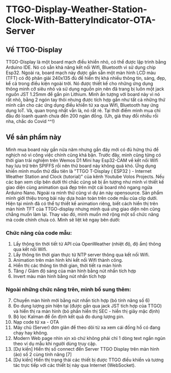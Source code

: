 # TTGO-Display-Weather-Station-Clock-With-BatteryIndicator-OTA-Server

## Về TTGO-Display
TTGO-Display là một board mạch điều khiển nhỏ, có thể được lập trình bằng Arduino IDE. Nó có sẵn khả năng kết nối Wifi, Bluetooth vì sử dụng chip Esp32. Ngoài ra, board mạch này được gắn sẵn một màn hình LCD màu (TFT) có độ phân giải 240x135 đủ để hiển thị khá nhiều thông tin, sáng, đẹp, kể cả trong điều kiện ngoài trời. Nó được thiết kế cho những ứng dụng thông minh cỡ siêu nhỏ và sử dụng nguồn pin nên đã trang bị luôn một jack nguồn JST 1.25mm để gắn pin Lithium. Mình ấn tượng với board này vì nó rất nhỏ, bằng 2 ngón tay thôi nhưng được tích hợp gần như tất cả những thứ mình cần cho các ứng dụng điều khiển từ xa qua Wifi, Bluetooth hay ứng dụng IoT. Và, quan trọng nhất vẫn là, nó rất rẻ. Tại thời điểm mình mua chỉ đâu đó loanh quanh chưa đến 200 ngàn đồng. (Uh, giá thay đổi nhiều rồi nha, chắc do Covid ^^!)

## Về sản phẩm này
Mình mua board này gần nửa năm nhưng gần đây mới có đủ hứng thú để nghịch nó vì công việc chính cũng khá bận. Trước đây, mình cũng từng có thời gian trải nghiệm trên Wemos D1 Mini hay Esp32-CAM về kết nối Wifi hay lưu trữ trên SPIFFS rồi nên thử board này không quá khó. Ứng dụng khiến mình muốn thử đầu tiên là "TTGO T-Display ( ESP32 ) - Internet Weather Station and Clock (tutorial)" của kênh Youtube Volos Projects. Nếu các bạn xem clip bên dưới thì chắc cũng sẽ bị ấn tượng như mình vì thiết kế giao diện cùng animation quá đẹp trên một cái board nhỏ ngang ngửa Arduino Nano. Ngoài ra mình thử cũng vì dự án này opensource. Sản phẩm mình giới thiệu trong bài này dựa hoàn toàn trên code mẫu của clip dưới. Hiện tại mình đã có thể tự thiết kế animation riêng, biết cách hiển thị trên màn hình TFT của TTGO-display nhưng mình quá ưng giao diện nên cũng chẳng muốn làm lại. Thay vào đó, mình muốn mở rộng một số chức năng mà code chính chưa có. Mình sẽ liệt kê ngay bên dưới:

### Chức năng của code mẫu:
1. Lấy thông tin thời tiết từ API của OpenWeather (nhiệt độ, độ ẩm) thông qua kết nối Wifi.
2. Lấy thông tin thời gian thực từ NTP server thông qua kết nối Wifi.
3. Animation trên màn hình khi kết nối Wifi thành công.
4. Hiển thị các thông tin thời gian, thời tiết ra màn hình
5. Tăng / Giảm độ sáng của màn hình bằng nút nhấn tích hợp
6. Invert màu màn hình bằng nút nhấn tích hợp

### Ngoài những chức năng trên, mình bổ sung thêm:
7. Chuyển màn hình mới bằng nút nhấn tích hợp (bỏ tính năng số 6)
8. Đo dung lượng pin hiện tại (được gắn qua jack JST tích hợp của TTGO) và hiển thị ra màn hình (bỏ phần hiển thị SEC - hiển thị giây mặc định)
9. Bộ lọc Kalman để ổn định kết quả đo dung lượng pin.
10. Nạp code từ xa - OTA
11. Máy chủ (Server) đơn giản để theo dõi từ xa xem cái đồng hồ có đang chạy hay không.
12. Modern Web page nhìn xịn xò chứ không phải chỉ 1 dòng text ngắn ngủn theo ví dụ mẫu khi người dùng truy cập.
13. [Dự kiến] Hiển thị số connect đến Server TTGO Display trên màn hình (ảo) số 2 cùng tính năng [7]
14. [Dự kiến] Hiển thị trạng thái các thiết bị được TTGO điều khiển và tương tác trực tiếp với các thiết bị này qua Internet (WebSocket).
